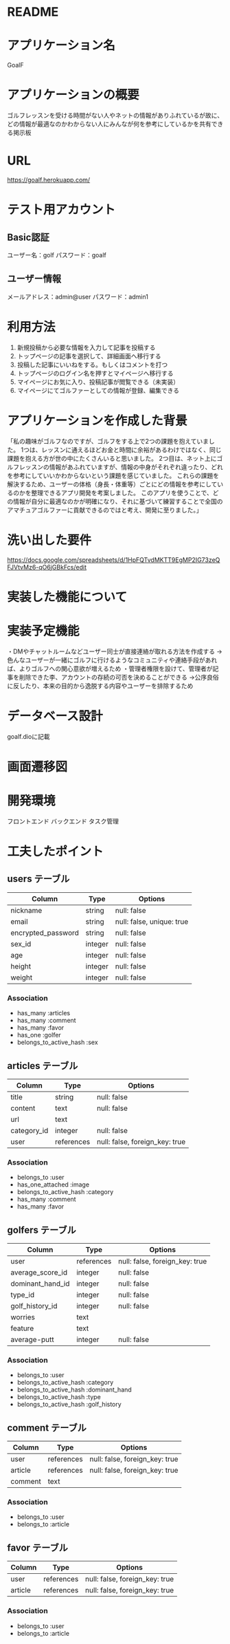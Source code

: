 # README

# アプリケーション名
GoalF

# アプリケーションの概要
ゴルフレッスンを受ける時間がない人やネットの情報がありふれているが故に、どの情報が最適なのかわからない人にみんなが何を参考にしているかを共有できる掲示板

# URL
https://goalf.herokuapp.com/

# テスト用アカウント
## Basic認証
ユーザー名：golf
パスワード：goalf

## ユーザー情報
メールアドレス：admin@user
パスワード：admin1

# 利用方法
1. 新規投稿から必要な情報を入力して記事を投稿する
2. トップページの記事を選択して、詳細画面へ移行する
3. 投稿した記事にいいねをする。もしくはコメントを打つ
4. トップページのログイン名を押すとマイページへ移行する
5. マイページにお気に入り、投稿記事が閲覧できる（未実装）
6. マイページにてゴルファーとしての情報が登録、編集できる

# アプリケーションを作成した背景
「私の趣味がゴルフなのですが、ゴルフをする上で2つの課題を抱えていました。
1つは、レッスンに通えるほどお金と時間に余裕があるわけではなく、同じ課題を抱える方が世の中にたくさんいると思いました。
2つ目は、ネット上にゴルフレッスンの情報があふれていますが、情報の中身がそれぞれ違ったり、どれを参考にしていいかわからないという課題を感じていました。
これらの課題を解決するため、ユーザーの体格（身長・体重等）ごとにどの情報を参考にしているのかを整理できるアプリ開発を考案しました。
このアプリを使うことで、どの情報が自分に最適なのかが明確になり、それに基づいて練習することで全国のアマチュアゴルファーに貢献できるのではと考え、開発に至りました。」
# 洗い出した要件
https://docs.google.com/spreadsheets/d/1HpFQTvdMKTT9EgMP2IG73zeQFJVtvMz6-qO6jGBkFcs/edit

# 実装した機能について

# 実装予定機能
・DMやチャットルームなどユーザー同士が直接連絡が取れる方法を作成する
→色んなユーザーが一緒にゴルフに行けるようなコミュニティや連絡手段があれば、よりゴルフへの関心意欲が増えるため
・管理者権限を設けて、管理者が記事を削除できた李、アカウントの存続の可否を決めることができる
→公序良俗に反したり、本来の目的から逸脱する内容やユーザーを排除するため

# データベース設計
goalf.dioに記載

# 画面遷移図

# 開発環境
フロントエンド
バックエンド
タスク管理

# 工夫したポイント

## users テーブル

| Column             | Type    | Options                  |
| ------------------ | ------- | ------------------------ |
| nickname           | string  | null: false              |
| email              | string  | null: false, unique: true|
| encrypted_password | string  | null: false              |
| sex_id             | integer | null: false              |
| age                | integer | null: false              |
| height             | integer | null: false              |
| weight             | integer | null: false              |


### Association

- has_many :articles
- has_many :comment
- has_many :favor
- has_one :golfer
- belongs_to_active_hash :sex

##  articles テーブル

| Column           | Type       | Options                        |
| ---------------- | ---------- | ------------------------------ |
| title            | string     | null: false                    |
| content          | text       | null: false                    |
| url              | text       |                                |
| category_id      | integer    | null: false                    |
| user             | references | null: false, foreign_key: true |

### Association

- belongs_to :user
- has_one_attached :image
- belongs_to_active_hash :category
- has_many :comment
- has_many :favor

## golfers テーブル

| Column            | Type       | Options                        |
| ----------------- | ---------- | ------------------------------ |
| user              | references | null: false, foreign_key: true |
| average_score_id  | integer    | null: false                    |
| dominant_hand_id  | integer    | null: false                    |
| type_id           | integer    | null: false                    |
| golf_history_id   | integer    | null: false                    |
| worries           | text       |                                |
| feature           | text       |                                |
| average-putt      | integer    | null: false                    |

### Association

- belongs_to :user
- belongs_to_active_hash :category
- belongs_to_active_hash :dominant_hand
- belongs_to_active_hash :type
- belongs_to_active_hash :golf_history


## comment テーブル

| Column        | Type       | Options                        |
| ------------- | ---------- | ------------------------------ |
| user          | references | null: false, foreign_key: true |
| article       | references | null: false, foreign_key: true |
| comment       | text       |                                |

### Association

- belongs_to :user
- belongs_to :article

## favor テーブル

| Column        | Type       | Options                        |
| ------------- | ---------- | ------------------------------ |
| user          | references | null: false, foreign_key: true |
| article       | references | null: false, foreign_key: true |

### Association

- belongs_to :user
- belongs_to :article
